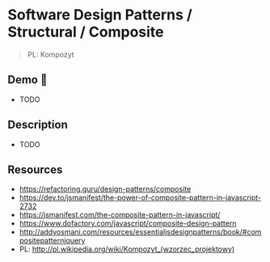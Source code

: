 # Software Design Patterns / Structural / Composite

> PL: Kompozyt

## Demo 🎉

* TODO

## Description

* TODO

## Resources

* <https://refactoring.guru/design-patterns/composite>
* <https://dev.to/jsmanifest/the-power-of-composite-pattern-in-javascript-2732>
* <https://jsmanifest.com/the-composite-pattern-in-javascript/>
* <https://www.dofactory.com/javascript/composite-design-pattern>
* <http://addyosmani.com/resources/essentialjsdesignpatterns/book/#compositepatternjquery>
* PL: <http://pl.wikipedia.org/wiki/Kompozyt_(wzorzec_projektowy)>
